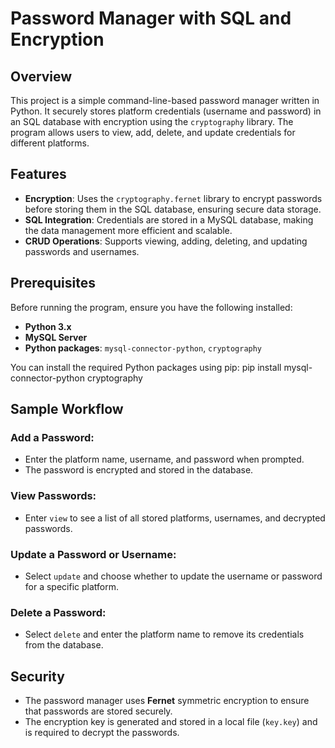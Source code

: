 # Password Manager with SQL and Encryption

## Overview
This project is a simple command-line-based password manager written in Python. It securely stores platform credentials (username and password) in an SQL database with encryption using the `cryptography` library. The program allows users to view, add, delete, and update credentials for different platforms.

## Features
- **Encryption**: Uses the `cryptography.fernet` library to encrypt passwords before storing them in the SQL database, ensuring secure data storage.
- **SQL Integration**: Credentials are stored in a MySQL database, making the data management more efficient and scalable.
- **CRUD Operations**: Supports viewing, adding, deleting, and updating passwords and usernames.

## Prerequisites

Before running the program, ensure you have the following installed:

- **Python 3.x**
- **MySQL Server**
- **Python packages**: `mysql-connector-python`, `cryptography`

You can install the required Python packages using pip:   pip install mysql-connector-python cryptography 

## Sample Workflow

### Add a Password:
- Enter the platform name, username, and password when prompted. 
- The password is encrypted and stored in the database.

### View Passwords:
- Enter `view` to see a list of all stored platforms, usernames, and decrypted passwords.

### Update a Password or Username:
- Select `update` and choose whether to update the username or password for a specific platform.

### Delete a Password:
- Select `delete` and enter the platform name to remove its credentials from the database.

## Security

- The password manager uses **Fernet** symmetric encryption to ensure that passwords are stored securely.
- The encryption key is generated and stored in a local file (`key.key`) and is required to decrypt the passwords.
